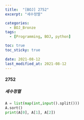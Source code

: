 ```yaml
---
title:  "[BOJ] 2752"
excerpt: "세수정렬"

categories:
  - BOJ_Bronze
tags:
  - [Programming, BOJ, python]

toc: true
toc_sticky: true
 
date: 2021-08-12
last_modified_at: 2021-08-12
---
```

#### 2752
##### 세수정렬
```python
A = list(map(int,input().split()))
A.sort()
print(A[0], A[1], A[2])
```